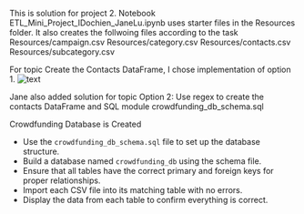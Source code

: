 This is solution for project 2.
Notebook ETL_Mini_Project_IDochien_JaneLu.ipynb uses starter files in the Resources folder.
It also creates the follwoing files according to the task
        Resources/campaign.csv
        Resources/category.csv
        Resources/contacts.csv
        Resources/subcategory.csv

For topic Create the Contacts DataFrame, I chose implementation of option 1.
![text](https://github.com/yslavcom-code/Crowdfunding_ETL/blob/main/ETL_Mini_Project_IDochien_JaneLu.ipynb)

Jane also added solution for topic Option 2: Use regex to create the contacts DataFrame and SQL module crowdfunding_db_schema.sql

Crowdfunding Database is Created
   - Use the `crowdfunding_db_schema.sql` file to set up the database structure.
   - Build a database named `crowdfunding_db` using the schema file.
   - Ensure that all tables have the correct primary and foreign keys for proper relationships.
   - Import each CSV file into its matching table with no errors.
   - Display the data from each table to confirm everything is correct.
